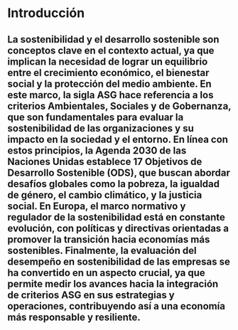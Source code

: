 # Introducción 

## La sostenibilidad y el desarrollo sostenible son conceptos clave en el contexto actual, ya que implican la necesidad de lograr un equilibrio entre el crecimiento económico, el bienestar social y la protección del medio ambiente. En este marco, la sigla ASG hace referencia a los criterios Ambientales, Sociales y de Gobernanza, que son fundamentales para evaluar la sostenibilidad de las organizaciones y su impacto en la sociedad y el entorno. En línea con estos principios, la Agenda 2030 de las Naciones Unidas establece 17 Objetivos de Desarrollo Sostenible (ODS), que buscan abordar desafíos globales como la pobreza, la igualdad de género, el cambio climático, y la justicia social. En Europa, el marco normativo y regulador de la sostenibilidad está en constante evolución, con políticas y directivas orientadas a promover la transición hacia economías más sostenibles. Finalmente, la evaluación del desempeño en sostenibilidad de las empresas se ha convertido en un aspecto crucial, ya que permite medir los avances hacia la integración de criterios ASG en sus estrategias y operaciones, contribuyendo así a una economía más responsable y resiliente.
